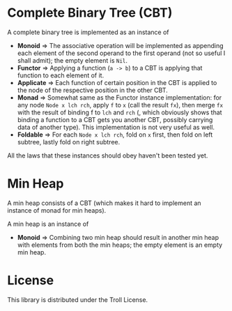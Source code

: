 
Complete Binary Tree (CBT)
====

A complete binary tree is implemented as an instance of

* **Monoid** => The associative operation will be implemented as appending each element of the second operand to the first operand (not so useful I shall admit); the empty element is `Nil`.
* **Functor** => Applying a function (`a -> b`) to a CBT is applying that function to each element of it.
* **Applicate** => Each function of certain position in the CBT is applied to the node of the respective position in the other CBT.
* **Monad** => Somewhat same as the Functor instance implementation: for any node `Node x lch rch`, apply `f` to `x` (call the result `fx`), then merge `fx` with the result of binding f to `lch` and `rch` (, which obviously shows that binding a function to a CBT gets you another CBT, possibly carrying data of another type). This implementation is not very useful as well.
* **Foldable** => For each `Node x lch rch`, fold on `x` first, then fold on left subtree, lastly fold on right subtree.

All the laws that these instances should obey haven't been tested yet.


Min Heap
====

A min heap consists of a CBT (which makes it hard to implement an instance of monad for min heaps).

A min heap is an instance of

* **Monoid** => Combining two min heap should result in another min heap with elements from both the min heaps; the empty element is an empty min heap.


License
====

This library is distributed under the Troll License.

